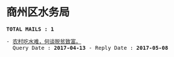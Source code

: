 # 商州区水务局
<pre><b>TOTAL MAILS : 1</b></pre>
<pre>
- <a href="../../categories/mails/4092.md">农村吃水难，何谈脱贫致富。</a><br/>  Query Date : <b>2017-04-13</b> - Reply Date : <b>2017-05-08</b>
</pre>
